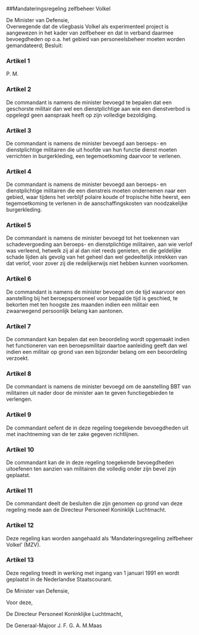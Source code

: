 <meta http-equiv='Content-Type' content='text/html; charset=utf-8' />

##Mandateringsregeling zelfbeheer Volkel

De Minister van Defensie,  
Overwegende dat de vliegbasis Volkel als experimenteel project is aangewezen in het kader van zelfbeheer en dat in verband daarmee bevoegdheden op o.a. het gebied van personeelsbeheer moeten worden gemandateerd;
Besluit:    

### Artikel  1  

P. M.  

### Artikel  2  

De commandant is namens de minister bevoegd te bepalen dat een geschorste militair dan wel een dienstplichtige aan wie een dienstverbod is opgelegd geen aanspraak heeft op zijn volledige bezoldiging.  

### Artikel  3  

De commandant is namens de minister bevoegd aan beroeps- en dienstplichtige militairen die uit hoofde van hun functie dienst moeten verrichten in burgerkleding, een tegemoetkoming daarvoor te verlenen.  

### Artikel  4  

De commandant is namens de minister bevoegd aan beroeps- en dienstplichtige militairen die een dienstreis moeten ondernemen naar een gebied, waar tijdens het verblijf polaire koude of tropische hitte heerst, een tegemoetkoming te verlenen in de aanschaffingskosten van noodzakelijke burgerkleding.  

### Artikel  5  

De commandant is namens de minister bevoegd tot het toekennen van schadevergoeding aan beroeps- en dienstplichtige militairen, aan wie verlof was verleend, hetwelk zij al al dan niet reeds genieten, en die geldelijke schade lijden als gevolg van het geheel dan wel gedeeltelijk intrekken van dat verlof, voor zover zij die redelijkerwijs niet hebben kunnen voorkomen.  

### Artikel  6  

De commandant is namens de minister bevoegd om de tijd waarvoor een aanstelling bij het beroepspersoneel voor bepaalde tijd is geschied, te bekorten met ten hoogste zes maanden indien een militair een zwaarwegend persoonlijk belang kan aantonen.  

### Artikel  7  

De commandant kan bepalen dat een beoordeling wordt opgemaakt indien het functioneren van een beroepsmilitair daartoe aanleiding geeft dan wel indien een militair op grond van een bijzonder belang om een beoordeling verzoekt.  

### Artikel  8  

De commandant is namens de minister bevoegd om de aanstelling BBT van militairen uit nader door de minister aan te geven functiegebieden te verlengen.  

### Artikel  9  

De commandant oefent de in deze regeling toegekende bevoegdheden uit met inachtneming van de ter zake gegeven richtlijnen.  

### Artikel  10  

De commandant kan de in deze regeling toegekende bevoegdheden uitoefenen ten aanzien van militairen die volledig onder zijn bevel zijn geplaatst.  

### Artikel  11  

De commandant deelt de besluiten die zijn genomen op grond van deze regeling mede aan de Directeur Personeel Koninklijk Luchtmacht.  

### Artikel  12  

Deze regeling kan worden aangehaald als ‘Mandateringsregeling zelfbeheer Volkel’ (MZV).  

### Artikel  13  

Deze regeling treedt in werking met ingang van 1 januari 1991 en wordt geplaatst in de Nederlandse Staatscourant.  

De 
Minister van Defensie, 

Voor deze, 

De 
Directeur Personeel Koninklijke Luchtmacht, 

De Generaal-Majoor 
J. F. G. A. M.Maas    

